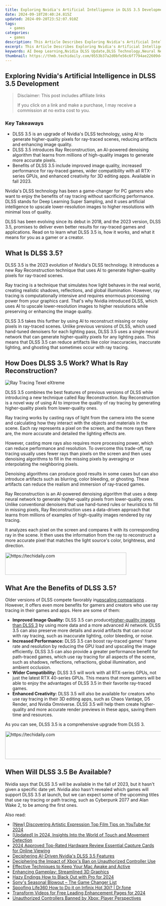 ```yaml
---
title: Exploring Nvidia's Artificial Intelligence in DLSS 3.5 Development
date: 2024-09-18T20:40:24.815Z
updated: 2024-09-20T23:52:07.910Z
tags:
  - games
categories:
  - games
description: This Article Describes Exploring Nvidia's Artificial Intelligence in DLSS 3.5 Development
excerpt: This Article Describes Exploring Nvidia's Artificial Intelligence in DLSS 3.5 Development
keywords: AI Deep Learning,Nvidia DLSS Update,DLSS Technology,Neural Networks GPU,Graphics Enhancement,Real-Time Rendering,AI Game Optimization
thumbnail: https://thmb.techidaily.com/0553b37a2d0bfe56c6f7794ae22609d4c46a2b30d090cb5ced8396683e115022.jpg
---
```


## Exploring Nvidia's Artificial Intelligence in DLSS 3.5 Development

>  Disclaimer: This post includes affiliate links
>
>  If you click on a link and make a purchase, I may receive a commission at no extra cost to you.
>

### Key Takeaways

* DLSS 3.5 is an upgrade of Nvidia's DLSS technology, using AI to generate higher-quality pixels for ray-traced scenes, reducing artifacts and enhancing image quality.
* DLSS 3.5 introduces Ray Reconstruction, an AI-powered denoising algorithm that learns from millions of high-quality images to generate more accurate pixels.
* Benefits of DLSS 3.5 include improved image quality, increased performance for ray-traced games, wider compatibility with all RTX-series GPUs, and enhanced creativity for 3D editing apps. Available in fall 2023.

 Nvidia's DLSS technology has been a game-changer for PC gamers who want to enjoy the benefits of ray tracing without sacrificing performance. DLSS stands for Deep Learning Super Sampling, and it uses artificial intelligence to upscale lower-resolution images to higher resolutions with minimal loss of quality.

 DLSS has been evolving since its debut in 2018, and the 2023 version, DLSS 3.5, promises to deliver even better results for ray-traced games and applications. Read on to learn what DLSS 3.5 is, how it works, and what it means for you as a gamer or a creator.

## What Is DLSS 3.5?

 DLSS 3.5 is the 2023 evolution of Nvidia's DLSS technology. It introduces a new Ray Reconstruction technique that uses AI to generate higher-quality pixels for ray-traced scenes.

 Ray tracing is a technique that simulates how light behaves in the real world, creating realistic shadows, reflections, and global illumination. However, ray tracing is computationally intensive and requires enormous processing power from your graphics card. That's why Nvidia introduced DLSS, which uses AI to upscale lower-resolution images to higher resolutions while preserving or enhancing the image quality.

 DLSS 3.5 takes this further by using AI to reconstruct missing or noisy pixels in ray-traced scenes. Unlike previous versions of DLSS, which used hand-tuned denoisers for each lighting pass, DLSS 3.5 uses a single neural network that can generate higher-quality pixels for any lighting pass. This means that DLSS 3.5 can reduce artifacts like color inaccuracies, inaccurate lighting, and ghosting that sometimes occur with ray tracing.

## How Does DLSS 3.5 Work? What Is Ray Reconstruction?

![Ray Tracing Texel eXtreme](https://static1.makeuseofimages.com/wordpress/wp-content/uploads/2023/08/ray-tracing-texel-extreme.jpg)

 DLSS 3.5 combines the best features of previous versions of DLSS while introducing a new technique called Ray Reconstruction. Ray Reconstruction is a novel way of using AI to improve the quality of ray tracing by generating higher-quality pixels from lower-quality ones.

 Ray tracing works by casting rays of light from the camera into the scene and calculating how they interact with the objects and materials in the scene. Each ray represents a pixel on the screen, and the more rays there are, the more accurate and detailed the lighting effects are.

 However, casting more rays also requires more processing power, which can reduce performance and resolution. To overcome this trade-off, ray tracing usually uses fewer rays than pixels on the screen and then uses denoising algorithms to fill in the missing pixels by averaging or interpolating the neighboring pixels.

 Denoising algorithms can produce good results in some cases but can also introduce artifacts such as blurring, color bleeding, or ghosting. These artifacts can reduce the realism and immersion of ray-traced games.

 Ray Reconstruction is an AI-powered denoising algorithm that uses a deep neural network to generate higher-quality pixels from lower-quality ones. Unlike conventional denoisers that use hand-tuned rules or heuristics to fill in missing pixels, Ray Reconstruction uses a data-driven approach that learns from millions of examples of high-quality images rendered by ray tracing.

 It analyzes each pixel on the screen and compares it with its corresponding ray in the scene. It then uses the information from the ray to reconstruct a more accurate pixel that matches the light source's color, brightness, and direction.

<!-- affiliate ads begin -->
<a href="https://aligracehair.sjv.io/c/5597632/2135417/19272" target="_top" id="2135417">
  <img src="//a.impactradius-go.com/display-ad/19272-2135417" border="0" alt="https://techidaily.com" width="392" height="72"/>
</a>
<img height="0" width="0" src="https://aligracehair.sjv.io/i/5597632/2135417/19272" style="position:absolute;visibility:hidden;" border="0" />
<!-- affiliate ads end -->

## What Are the Benefits of DLSS 3.5?

 Older versions of DLSS compete favorably in[upscaling comparisons](https://www.makeuseof.com/intel-xess-vs-nvidia-dlss/) . However, it offers even more benefits for gamers and creators who use ray tracing in their games and apps. Here are some of them:

* **Improved Image Quality:** DLSS 3.5 can produce[higher-quality images than DLSS 3](http://www.makeuseof.com/what-is-dlss-3-can-you-use-on-existing-hardware/) by using more data and a more advanced AI network. DLSS 3.5 can also preserve more details and avoid artifacts that can occur with ray tracing, such as inaccurate lighting, color bleeding, or noise.
* **Increased Performance:** DLSS 3.5 can boost ray-traced games' frame rate and resolution by reducing the GPU load and upscaling the image efficiently. DLSS 3.5 can also provide a greater performance benefit for path-traced games, which use ray tracing for all aspects of the scene, such as shadows, reflections, refractions, global illumination, and ambient occlusion.
* **Wider Compatibility:** DLSS 3.5 will work with all RTX-series GPUs, not just the latest RTX 40-series GPUs. This means that more gamers will be able to enjoy the advantages of DLSS 3.5 in their favorite ray-traced games.
* **Enhanced Creativity:** DLSS 3.5 will also be available for creators who use ray tracing in their 3D editing apps, such as Chaos Vantage, D5 Render, and Nvidia Omniverse. DLSS 3.5 will help them create higher-quality and more accurate render previews in these apps, saving them time and resources.

As you can see, DLSS 3.5 is a comprehensive upgrade from DLSS 3.

<!-- affiliate ads begin -->
<a href="https://ephamedtechinc.pxf.io/c/5597632/2137218/26400" target="_top" id="2137218">
  <img src="//a.impactradius-go.com/display-ad/26400-2137218" border="0" alt="https://techidaily.com" width="728" height="90"/>
</a>
<img height="0" width="0" src="https://ephamedtechinc.pxf.io/i/5597632/2137218/26400" style="position:absolute;visibility:hidden;" border="0" />
<!-- affiliate ads end -->

## When Will DLSS 3.5 Be Available?

 Nvidia says that DLSS 3.5 will be available in the fall of 2023, but it hasn't given a specific date yet. Nvidia also hasn't revealed which games will support DLSS 3.5 at launch, but we can expect some of the upcoming titles that use ray tracing or path tracing, such as Cyberpunk 2077 and Alan Wake 2, to be among the first ones.

<ins class="adsbygoogle"
     style="display:block"
     data-ad-format="autorelaxed"
     data-ad-client="ca-pub-7571918770474297"
     data-ad-slot="1223367746"></ins>

<ins class="adsbygoogle"
     style="display:block"
     data-ad-client="ca-pub-7571918770474297"
     data-ad-slot="8358498916"
     data-ad-format="auto"
     data-full-width-responsive="true"></ins>

<span class="atpl-alsoreadstyle">Also read:</span>
<div><ul>
<li><a href="https://facebook-video-footage.techidaily.com/new-discovering-artistic-expression-top-film-tips-on-youtube-for-2024/"><u>[New] Discovering Artistic Expression Top Film Tips on YouTube for 2024</u></a></li>
<li><a href="https://fox-boxes.techidaily.com/updated-in-2024-insights-into-the-world-of-touch-and-movement-detection/"><u>[Updated] In 2024, Insights Into the World of Touch and Movement Detection</u></a></li>
<li><a href="https://youtube-lab.techidaily.com/approved-top-rated-hardware-review-essential-capture-cards-for-online-viewing/"><u>2024 Approved Top-Rated Hardware Review Essential Capture Cards for Online Viewing</u></a></li>
<li><a href="https://games-able.techidaily.com/deciphering-ai-driven-nvidias-dlss-35-features/"><u>Deciphering AI-Driven Nvidia's DLSS 3.5 Features</u></a></li>
<li><a href="https://games-able.techidaily.com/deciphering-the-impact-of-xboxs-ban-on-unauthorized-controller-use/"><u>Deciphering the Impact of Xbox's Ban on Unauthorized Controller Use</u></a></li>
<li><a href="https://techno-recovery.techidaily.com/effective-techniques-to-keep-your-mac-awake-and-active/"><u>Effective Techniques to Keep Your Mac Awake and Active</u></a></li>
<li><a href="https://games-able.techidaily.com/enhancing-gameplay-streamlined-3d-graphics/"><u>Enhancing Gameplay: Streamlined 3D Graphics</u></a></li>
<li><a href="https://some-techniques.techidaily.com/hazy-endings-how-to-black-out-with-pro-for-2024/"><u>Hazy Endings How to Black Out with Pro for 2024</u></a></li>
<li><a href="https://games-able.techidaily.com/sonys-seasonal-blowout-the-game-changer-list/"><u>Sony's Seasonal Blowout – The Game Changer List</u></a></li>
<li><a href="https://fake-location.techidaily.com/spoofing-life360-how-to-do-it-on-infinix-hot-30i-drfone-by-drfone-virtual-android/"><u>Spoofing Life360 How to Do it on Infinix Hot 30i? | Dr.fone</u></a></li>
<li><a href="https://fox-info.techidaily.com/transform-videos-for-free-leading-enhancement-pages-for-2024/"><u>Transform Videos for Free Leading Enhancement Pages for 2024</u></a></li>
<li><a href="https://games-able.techidaily.com/unauthorized-controllers-banned-by-xbox-player-perspectives/"><u>Unauthorized Controllers Banned by Xbox: Player Perspectives</u></a></li>
</ul></div>

